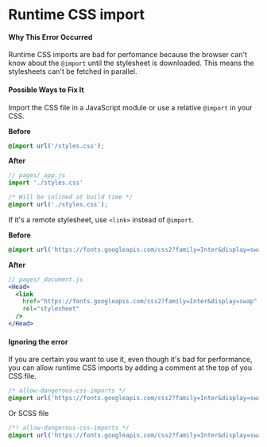 # Runtime CSS import

#### Why This Error Occurred

Runtime CSS imports are bad for perfomance because the browser can't know about the `@import` until the stylesheet is downloaded. This means the stylesheets can't be fetched in parallel.

#### Possible Ways to Fix It

Import the CSS file in a JavaScript module or use a relative `@import` in your CSS.

**Before**

```css
@import url('/styles.css');
```

**After**

```jsx
// pages/_app.js
import './styles.css'
```

```css
/* Will be inlined at build time */
@import url('./styles.css');
```

If it's a remote stylesheet, use `<link>` instead of `@import`.

**Before**

```css
@import url('https://fonts.googleapis.com/css2?family=Inter&display=swap');
```

**After**

```jsx
// pages/_document.js
<Head>
  <link
    href="https://fonts.googleapis.com/css2?family=Inter&display=swap"
    rel="stylesheet"
  />
</Head>
```

#### Ignoring the error

If you are certain you want to use it, even though it's bad for performance, you can allow runtime CSS imports by adding a comment at the top of you CSS file.

```css
/* allow-dangerous-css-imports */
@import url('https://fonts.googleapis.com/css2?family=Inter&display=swap');
```

Or SCSS file

```scss
/*! allow-dangerous-css-imports */
@import url('https://fonts.googleapis.com/css2?family=Inter&display=swap');
```
